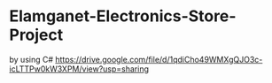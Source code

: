 # Elamganet-Electronics-Store-Project
by using C#
https://drive.google.com/file/d/1qdiCho49WMXgQJO3c-icLTTPw0kW3XPM/view?usp=sharing
